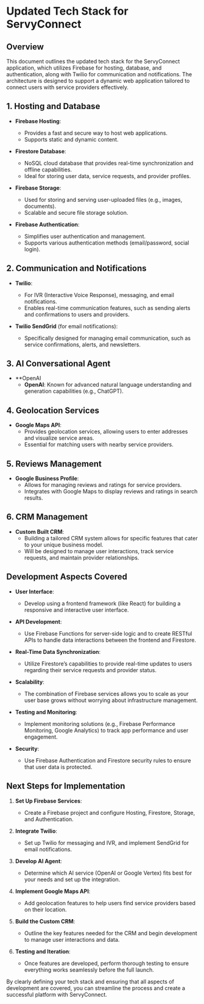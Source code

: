 
# Updated Tech Stack for ServyConnect

## Overview
This document outlines the updated tech stack for the ServyConnect application, which utilizes Firebase for hosting, database, and authentication, along with Twilio for communication and notifications. The architecture is designed to support a dynamic web application tailored to connect users with service providers effectively.

## 1. Hosting and Database
- **Firebase Hosting**:
  - Provides a fast and secure way to host web applications.
  - Supports static and dynamic content.
  
- **Firestore Database**:
  - NoSQL cloud database that provides real-time synchronization and offline capabilities.
  - Ideal for storing user data, service requests, and provider profiles.

- **Firebase Storage**:
  - Used for storing and serving user-uploaded files (e.g., images, documents).
  - Scalable and secure file storage solution.

- **Firebase Authentication**:
  - Simplifies user authentication and management.
  - Supports various authentication methods (email/password, social login).

## 2. Communication and Notifications
- **Twilio**:
  - For IVR (Interactive Voice Response), messaging, and email notifications.
  - Enables real-time communication features, such as sending alerts and confirmations to users and providers.

- **Twilio SendGrid** (for email notifications):
  - Specifically designed for managing email communication, such as service confirmations, alerts, and newsletters.

## 3. AI Conversational Agent
- **OpenAI
  - **OpenAI**: Known for advanced natural language understanding and generation capabilities (e.g., ChatGPT).
  
  
## 4. Geolocation Services
- **Google Maps API**:
  - Provides geolocation services, allowing users to enter addresses and visualize service areas.
  - Essential for matching users with nearby service providers.

## 5. Reviews Management
- **Google Business Profile**:
  - Allows for managing reviews and ratings for service providers.
  - Integrates with Google Maps to display reviews and ratings in search results.

## 6. CRM Management
- **Custom Built CRM**:
  - Building a tailored CRM system allows for specific features that cater to your unique business model.
  - Will be designed to manage user interactions, track service requests, and maintain provider relationships.

## Development Aspects Covered
- **User Interface**:
  - Develop using a frontend framework (like React) for building a responsive and interactive user interface.

- **API Development**:
  - Use Firebase Functions for server-side logic and to create RESTful APIs to handle data interactions between the frontend and Firestore.

- **Real-Time Data Synchronization**:
  - Utilize Firestore’s capabilities to provide real-time updates to users regarding their service requests and provider status.

- **Scalability**:
  - The combination of Firebase services allows you to scale as your user base grows without worrying about infrastructure management.

- **Testing and Monitoring**:
  - Implement monitoring solutions (e.g., Firebase Performance Monitoring, Google Analytics) to track app performance and user engagement.
  
- **Security**:
  - Use Firebase Authentication and Firestore security rules to ensure that user data is protected.

## Next Steps for Implementation
1. **Set Up Firebase Services**:
   - Create a Firebase project and configure Hosting, Firestore, Storage, and Authentication.
   
2. **Integrate Twilio**:
   - Set up Twilio for messaging and IVR, and implement SendGrid for email notifications.

3. **Develop AI Agent**:
   - Determine which AI service (OpenAI or Google Vertex) fits best for your needs and set up the integration.

4. **Implement Google Maps API**:
   - Add geolocation features to help users find service providers based on their location.

5. **Build the Custom CRM**:
   - Outline the key features needed for the CRM and begin development to manage user interactions and data.

6. **Testing and Iteration**:
   - Once features are developed, perform thorough testing to ensure everything works seamlessly before the full launch.

By clearly defining your tech stack and ensuring that all aspects of development are covered, you can streamline the process and create a successful platform with ServyConnect.
